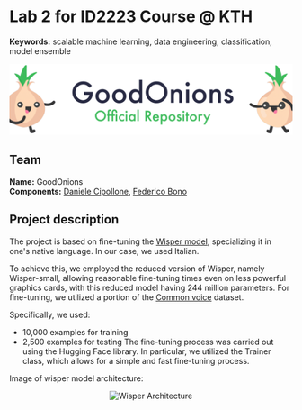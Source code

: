 # Lab 2 for ID2223 Course @ KTH

**Keywords:** scalable machine learning, data engineering, classification, model ensemble
<p align="center">
    <img src="https://raw.githubusercontent.com/GoodOnions/ID2223-Lab1/main/imgs/goodonions_cover.png" alt="GoodOnions Official Repository"/>
</p>

## Team

**Name:** GoodOnions\
**Components:** [Daniele Cipollone](https://github.com/dancip00), [Federico Bono](https://github.com/FredBonux)

## Project description
The project is based on fine-tuning the [Wisper model](https://huggingface.co/openai/whisper-small), specializing it in one's native language. In our case, we used Italian.

To achieve this, we employed the reduced version of Wisper, namely Wisper-small, allowing reasonable fine-tuning times even on less powerful graphics cards, with this reduced model having 244 million parameters. For fine-tuning, we utilized a portion of the  [Common voice](https://huggingface.co/datasets/mozilla-foundation/common_voice_11_0/viewer/sv-SE/train) dataset.

Specifically, we used:
- 10,000 examples for training
- 2,500 examples for testing
The fine-tuning process was carried out using the Hugging Face library. In particular, we utilized the Trainer class, which allows for a simple and fast fine-tuning process.

Image of wisper model architecture:
<p align="center">
    <img src="https://cdn-images-1.medium.com/max/800/1*aSdK_bRq3bhrXpP_TdgIHg.png" alt="Wisper Architecture"/>

  



